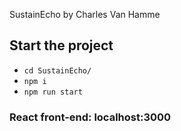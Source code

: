 SustainEcho by Charles Van Hamme

## Start the project
- `cd SustainEcho/`
- `npm i`
- `npm run start`

### React front-end: localhost:3000

